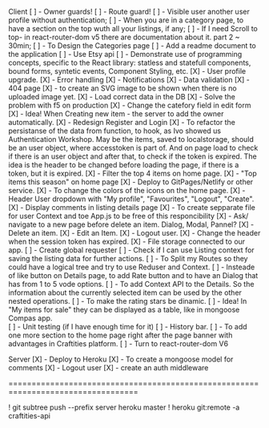 Client
[ ] - Owner guards!
[ ] - Route guard!
[ ] - Visible user another user profile without authentication;
[ ] - When you are in a category page, to have a section on the top wuth all your listings, if any;
[ ] - If I need Scroll to top- in react-router-dom v5 there are documentation about it. part 2 ~ 30min;
[ ] - To Design the Categories page
[ ] - Add a readme document to the application
[ ] - Use Etsy api
[ ] - Demonstrate use of programming concepts, specific to the React library: statless and statefull components, bound forms, syntetic events, Component Styling, etc. 
[X] - User profile upgrade.
[X] - Error handling
[X] - Notifications
[X] - Data validation
[X] - 404 page
[X] - to create an SVG image to be shown when there is no uploaded image yet.
[X] - Load correct data in the DB 
[X] - Solve the problem with f5 on production
[X] - Change the catefory field in edit form
[X] - Idea! When Creating new item - the server to add the owner automatically. 
[X] - Redesign Register and Login
[X] - To refactor the persistanse of the data from function, to hook, as Ivo showed us Authentication Workshop. May be the items, saved to localstorage, should be an user object,  where accesstoken is part of. And on page load to check if there is an user object and after that, to check if the token is expired. The idea is the header to be changed before loading the page, if there is a token, but it is expired. 
[X] - Filter the top 4 items on home page. 
[X] - "Top items this season" on home page
[X] - Deploy to GitPages/Netlify or other service.
[X] - To change the colors of the icons on the home page. 
[X] - Header User dropdown with "My profile", "Favourites", "Logout", "Create".
[X] - Display comments in listing details page
[X] - To create sepparate file for user Context and toe App.js to be free of this responcibility
[X] - Ask/ navigate to a new page before delete an item. Dialog, Modal, Pannel?
[X] - Delete an item.
[X] - Edit an Item.
[X] - Logout user.
[X] - Change the header when the session token has expired.
[X] - File storage connected to our app. 
[ ] - Create global requester
[ ] - Check if I can use Listing context for saving the listing data for further actions. 
[ ] - To Split my Routes so they could have a logical tree and try to use Reduser and Context.
[ ] - Insteade of like button on Details page, to add Rate button and to have an Dialog that has from 1 to 5 vode options. 
[ ] - To add Context API to the Details. So the information about the currently selected item can be used by the other nested operations. 
[ ] - To make the rating stars be dinamic.
[ ] - Idea! In "My items for sale" they can be displayed as a table, like in mongoose Compas app.  
[ ] - Unit testing (if I have enough time for it)
[ ] - History bar.
[ ] - To add one more section to the home page right after the page banner with advantages in Craftities platform.
[ ] - Turn to react-router-dom V6


Server
[X] - Deploy to Heroku
[X] - To create a mongoose model for comments
[X] - Logout user
[X] - create an auth middleware









==================================================================================



! git subtree push --prefix server heroku master
! heroku git:remote -a craftities-api